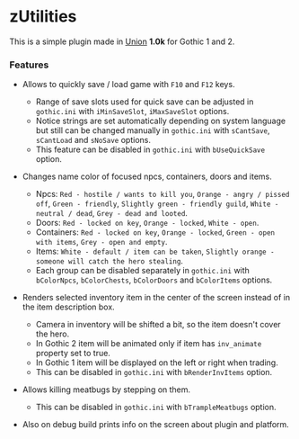 # zUtilities

This is a simple plugin made in [Union](https://worldofplayers.ru/threads/40376/) **1.0k** for Gothic 1 and 2.

### Features

- Allows to quickly save / load game with `F10` and `F12` keys.

  - Range of save slots used for quick save can be adjusted in `gothic.ini` with `iMinSaveSlot`, `iMaxSaveSlot` options.
  - Notice strings are set automatically depending on system language but still can be changed manually in `gothic.ini` with `sCantSave`, `sCantLoad` and `sNoSave` options.
  - This feature can be disabled in `gothic.ini` with `bUseQuickSave` option.

- Changes name color of focused npcs, containers, doors and items.

  - Npcs: `Red - hostile / wants to kill you`, `Orange - angry / pissed off`, `Green - friendly`, `Slightly green - friendly guild`, `White - neutral / dead`, `Grey - dead and looted`.
  - Doors: `Red - locked on key`, `Orange - locked`, `White - open`.
  - Containers: `Red - locked on key`, `Orange - locked`, `Green - open with items`, `Grey - open and empty`.
  - Items: `White - default / item can be taken`, `Slightly orange - someone will catch the hero stealing`.
  - Each group can be disabled separately in `gothic.ini` with `bColorNpcs`, `bColorChests`, `bColorDoors` and `bColorItems` options.

- Renders selected inventory item in the center of the screen instead of in the item description box.

  - Camera in inventory will be shifted a bit, so the item doesn't cover the hero.
  - In Gothic 2 item will be animated only if item has `inv_animate` property set to true.
  - In Gothic 1 item will be displayed on the left or right when trading.
  - This can be disabled in `gothic.ini` with `bRenderInvItems` option.

- Allows killing meatbugs by stepping on them.

  - This can be disabled in `gothic.ini` with `bTrampleMeatbugs` option.

- Also on debug build prints info on the screen about plugin and platform.
